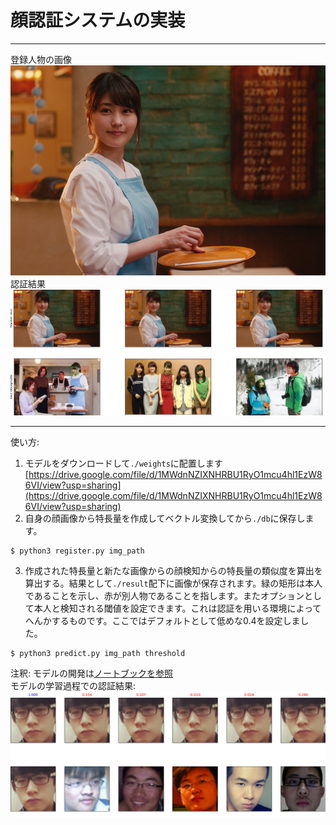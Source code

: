 # 顔認証システムの実装  
---  
登録人物の画像  
![./img/sample](./img/sample/sample_register.jpg)    
認証結果  
![alt](./img/proto/recognized.png)  
  
---  
  
使い方:  
1. モデルをダウンロードして`./weights`に配置します  
[https://drive.google.com/file/d/1MWdnNZIXNHRBU1RyO1mcu4hl1EzW86VI/view?usp=sharing](https://drive.google.com/file/d/1MWdnNZIXNHRBU1RyO1mcu4hl1EzW86VI/view?usp=sharing)  
2. 自身の顔画像から特長量を作成してベクトル変換してから`./db`に保存します。  
```
$ python3 register.py img_path
```
3. 作成された特長量と新たな画像からの顔検知からの特長量の類似度を算出を算出する。結果として`./result`配下に画像が保存されます。緑の矩形は本人であることを示し、赤が別人物であることを指します。またオプションとして本人と検知される閾値を設定できます。これは認証を用いる環境によってへんかするものです。ここではデフォルトとして低めな0.4を設定しました。    
```
$ python3 predict.py img_path threshold
```  
注釈: モデルの開発は[ノートブックを参照](./notebook)  
モデルの学習過程での認証結果:     
![alt](./img/proto/sim_face.png)    